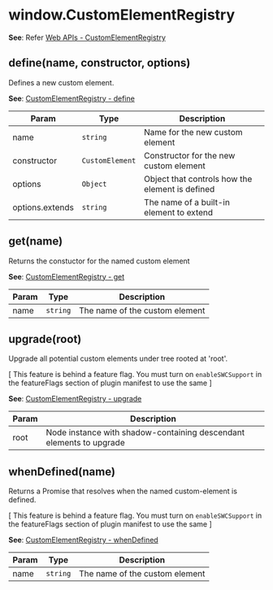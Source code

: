 
<a name="customelementregistry" id="customelementregistry"></a>

# window.CustomElementRegistry
**See**: Refer [Web APIs - CustomElementRegistry](https://developer.mozilla.org/en-US/docs/Web/API/CustomElementRegistry)  


<a name="customelementregistry-define" id="customelementregistry-define"></a>

## define(name, constructor, options)
Defines a new custom element.

**See**: [CustomElementRegistry - define](https://developer.mozilla.org/en-US/docs/Web/API/CustomElementRegistry/define)  

| Param | Type | Description |
| --- | --- | --- |
| name | `string` | Name for the new custom element |
| constructor | `CustomElement` | Constructor for the new custom element |
| options | `Object` | Object that controls how the element is defined |
| options.extends | `string` | The name of a built-in element to extend |



<a name="customelementregistry-get" id="customelementregistry-get"></a>

## get(name)
Returns the constuctor for the named custom element

**See**: [CustomElementRegistry - get](https://developer.mozilla.org/en-US/docs/Web/API/CustomElementRegistry/get)  

| Param | Type | Description |
| --- | --- | --- |
| name | `string` | The name of the custom element |



<a name="customelementregistry-upgrade" id="customelementregistry-upgrade"></a>

## upgrade(root)
Upgrade all potential custom elements under tree rooted at 'root'.

[ This feature is behind a feature flag. You must turn on `enableSWCSupport` in the featureFlags section of plugin manifest to use the same ]

**See**: [CustomElementRegistry - upgrade](https://developer.mozilla.org/en-US/docs/Web/API/CustomElementRegistry/upgrade)  

| Param | Description |
| --- | --- |
| root | Node instance with shadow-containing descendant elements to upgrade |



<a name="customelementregistry-whendefined" id="customelementregistry-whendefined"></a>

## whenDefined(name)
Returns a Promise that resolves when the named custom-element is defined.

[ This feature is behind a feature flag. You must turn on `enableSWCSupport` in the featureFlags section of plugin manifest to use the same ]

**See**: [CustomElementRegistry - whenDefined](https://developer.mozilla.org/en-US/docs/Web/API/CustomElementRegistry/whenDefined)  

| Param | Type | Description |
| --- | --- | --- |
| name | `string` | The name of the custom element |


  